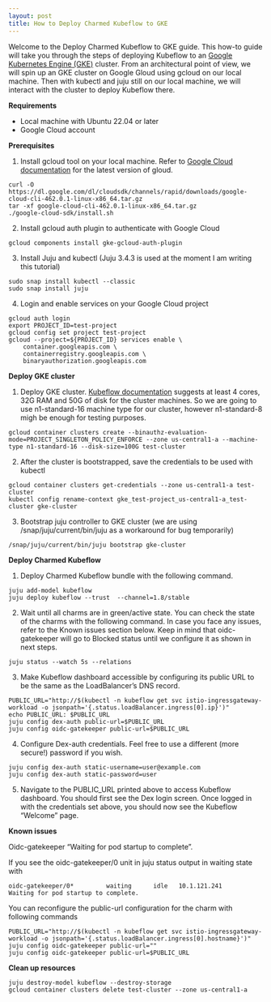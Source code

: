 ```yaml
---
layout: post
title: How to Deploy Charmed Kubeflow to GKE
---
```


Welcome to the Deploy Charmed Kubeflow to GKE guide. This how-to guide will take you through the steps of deploying Kubeflow to an [Google Kubernetes Engine (GKE)](https://cloud.google.com/kubernetes-engine) cluster. From an architectural point of view, we will spin up an GKE cluster on Google Gloud using gcloud on our local machine. Then with kubectl and juju still on our local machine, we will interact with the cluster to deploy Kubeflow there.

**Requirements**

- Local machine with Ubuntu 22.04 or later
- Google Cloud account

**Prerequisites**

1. Install gcloud tool on your local machine.
Refer to [Google Cloud documentation](https://cloud.google.com/sdk/docs/install) for the latest version of gloud.
```
curl -O https://dl.google.com/dl/cloudsdk/channels/rapid/downloads/google-cloud-cli-462.0.1-linux-x86_64.tar.gz
tar -xf google-cloud-cli-462.0.1-linux-x86_64.tar.gz
./google-cloud-sdk/install.sh
```

2. Install gcloud auth plugin to authenticate with Google Cloud
```
gcloud components install gke-gcloud-auth-plugin
```

3. Install Juju and kubectl (Juju 3.4.3 is used at the moment I am writing this tutorial)
```
sudo snap install kubectl --classic
sudo snap install juju
```

4. Login and enable services on your Google Cloud project
```
gcloud auth login
export PROJECT_ID=test-project
gcloud config set project test-project
gcloud --project=${PROJECT_ID} services enable \
    container.googleapis.com \
    containerregistry.googleapis.com \
    binaryauthorization.googleapis.com
```

**Deploy GKE cluster**

1.  Deploy GKE cluster.
[Kubeflow documentation](https://charmed-kubeflow.io/docs/get-started-with-charmed-kubeflow) suggests at least 4 cores, 32G RAM and 50G of disk for the cluster machines.
So we are going to use n1-standard-16 machine type for our cluster, however n1-standard-8 migh be enough for testing purposes.
```
gcloud container clusters create --binauthz-evaluation-mode=PROJECT_SINGLETON_POLICY_ENFORCE --zone us-central1-a --machine-type n1-standard-16 --disk-size=100G test-cluster
```

2. After the cluster is bootstrapped, save the credentials to be used with kubectl
```
gcloud container clusters get-credentials --zone us-central1-a test-cluster
kubectl config rename-context gke_test-project_us-central1-a_test-cluster gke-cluster
```

3. Bootstrap juju controller to GKE cluster
(we are using /snap/juju/current/bin/juju as a workaround for bug temporarily)
```
/snap/juju/current/bin/juju bootstrap gke-cluster
```

**Deploy Charmed Kubeflow**

1. Deploy Charmed Kubeflow bundle with the following command.
```
juju add-model kubeflow
juju deploy kubeflow --trust  --channel=1.8/stable
```
2. Wait until all charms are in green/active state. You can check the state of the charms with the following command. In case you face any issues, refer to the Known issues section below. Keep in mind that oidc-gatekeeper will go to Blocked status until we configure it as shown in next steps.
```
juju status --watch 5s --relations
```
3. Make Kubeflow dashboard accessible by configuring its public URL to be the same as the LoadBalancer’s DNS record.
```
PUBLIC_URL="http://$(kubectl -n kubeflow get svc istio-ingressgateway-workload -o jsonpath='{.status.loadBalancer.ingress[0].ip}')"
echo PUBLIC_URL: $PUBLIC_URL
juju config dex-auth public-url=$PUBLIC_URL 
juju config oidc-gatekeeper public-url=$PUBLIC_URL
```
4. Configure Dex-auth credentials. Feel free to use a different (more secure!) password if you wish.
```
juju config dex-auth static-username=user@example.com 
juju config dex-auth static-password=user
```
5. Navigate to the PUBLIC_URL printed above to access Kubeflow dashboard. You should first see the Dex login screen. Once logged in with the credentials set above, you should now see the Kubeflow “Welcome” page.

**Known issues**

Oidc-gatekeeper “Waiting for pod startup to complete”.

If you see the oidc-gatekeeper/0 unit in juju status output in waiting state with
```
oidc-gatekeeper/0*         waiting      idle   10.1.121.241                 Waiting for pod startup to complete.
```

You can reconfigure the public-url configuration for the charm with following commands
```
PUBLIC_URL="http://$(kubectl -n kubeflow get svc istio-ingressgateway-workload -o jsonpath='{.status.loadBalancer.ingress[0].hostname}')"
juju config oidc-gatekeeper public-url=""
juju config oidc-gatekeeper public-url=$PUBLIC_URL
```

**Clean up resources**
```
juju destroy-model kubeflow --destroy-storage
gcloud container clusters delete test-cluster --zone us-central1-a
```
